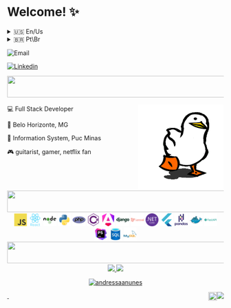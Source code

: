 <h1>Welcome! ✨ </h1>

<div>
 <details>
  <summary>🇺🇸 En/Us</summary>

  ### Hey, how are you? My name is Andressa and welcome to my github! ✌️ 

I'm an Full Stack Developer looking for opportunities in the data area. I'm neurodivergent, creative and passionate about innovative solutions. Always looking for opportunities to grow professionally and contribute to the success of my team.
  </details>

 <details>
  <summary>🇧🇷 Pt\Br</summary>

<h1>Seja Bem Vindo! ✨ </h1>

  ### Ei, tudo bem? Meu nome é Andressa e seja bem-vindo ao meu github! ✌️ 

  Sou uma Desenvolvedora Full Stack em busca de oportunidades na área de dados. Sou neurodivergente, criativa e apaixonada por soluções inovadoras. Sempre em busca de oportunidades para crescer profissionalmente e contribuir para o sucesso da minha equipe.
  </details>
  </div>

 ![Email](https://img.shields.io/badge/EMAIL-andressa_assuncao@live.com-lightgrey?logo=Minutemailer&logoColor=white&style=flat) 
 
 [![Linkedin](https://img.shields.io/badge/-Linkedin-informational?logo=Linkedin&logoColor=white&style=flat)](https://www.linkedin.com/in/andressa-assun%C3%A7%C3%A3o-65825216a/)&nbsp;

 <div id="line" align="center">  
  <img src="https://media.giphy.com/media/RWh8eviOem62GVZHLd/giphy.gif" width="1000" height="50"/>  
</div>


<div id="line" align="start">  
 <img src="linux.gif" width="200px" height="200px" align="right" padding="20px">

💻 Full Stack Developer                                        

📌 Belo Horizonte, MG

🏫 Information System, Puc Minas

🎮 guitarist, gamer, netflix fan
</div>
</div>

 <img src="https://media.giphy.com/media/RWh8eviOem62GVZHLd/giphy.gif" width="1000" height="50"/>  

 <div>
  <center>
    <tr>
      <div align="center">
    <img src="https://github.com/devicons/devicon/blob/master/icons/javascript/javascript-original.svg" alt="JavaScript" width="30" height="30">
    <img src="https://github.com/devicons/devicon/blob/master/icons/react/react-original-wordmark.svg" alt="Biblioteca React" width="30" height="30">
    <img src="https://github.com/devicons/devicon/blob/master/icons/nodejs/nodejs-original-wordmark.svg" alt="Node.js" width="30" height="30">
    <img src="https://github.com/devicons/devicon/blob/master/icons/python/python-original.svg" alt="Python" width="30" height="30">
    <img src="https://github.com/devicons/devicon/blob/master/icons/php/php-original.svg" alt="PHP" width="30" height="30">
    <img src="https://github.com/devicons/devicon/blob/master/icons/csharp/csharp-line.svg" alt="C#" width="30" height="30">
    <img src="https://github.com/devicons/devicon/blob/master/icons/angular/angular-original.svg" alt="Angular" width="30" height="30">
    <img src="https://github.com/devicons/devicon/blob/master/icons/django/django-plain-wordmark.svg" alt="Django" width="30" height="30">
    <img src="https://github.com/devicons/devicon/blob/master/icons/laravel/laravel-line-wordmark.svg" alt="Laravel" width="30" height="30">
    <img src="https://github.com/devicons/devicon/blob/master/icons/dotnetcore/dotnetcore-original.svg" alt=".NET Core" width="30" height="30">
    <img src="https://github.com/devicons/devicon/blob/master/icons/flutter/flutter-original.svg" alt="Flutter" width="30" height="30">
    <img src="https://github.com/devicons/devicon/blob/master/icons/pandas/pandas-original-wordmark.svg" alt="Pandas" width="30" height="30">
    <img src="https://github.com/devicons/devicon/blob/master/icons/docker/docker-original.svg" alt="Docker" width="30" height="30">
    <img src="https://github.com/devicons/devicon/blob/master/icons/fastapi/fastapi-original-wordmark.svg" alt="FastAPI" width="30" height="30">
    <img src="https://github.com/devicons/devicon/blob/master/icons/phpstorm/phpstorm-original.svg" alt="PHPStorm" width="30" height="30">
    <img src="https://github.com/devicons/devicon/blob/master/icons/azuresqldatabase/azuresqldatabase-original.svg" alt="Azure SQL Database" width="30" height="30">
    <img src="https://github.com/devicons/devicon/blob/master/icons/mysql/mysql-original-wordmark.svg" alt="MySQL" width="30" height="30">
    </div>
    </tr>
 </div>


 <img src="https://media.giphy.com/media/RWh8eviOem62GVZHLd/giphy.gif" width="1000" height="50"/>  
 

<div>
<center>
    <tr>
      <div align="center">
  <a href="https://github.com/andressaanunes">
  <img height="180em" src="https://github-readme-stats.vercel.app/api?username=andressaanunes&show_icons=true&theme=chartreuse-dark&include_all_commits=true&count_private=true"/>
  <img height="180em" src="https://github-readme-stats.vercel.app/api/top-langs/?username=andressaanunes&layout=compact&langs_count=7&theme=chartreuse-dark"/>
   <p><img src="https://github-readme-streak-stats.herokuapp.com/?user=andressaanunes&theme=chartreuse-dark" alt="andressaanunes" /></p>
</div>  
    </tr>
</center> 

 <div>
&nbsp;
<a href="#">
  <img align="right" src="https://komarev.com/ghpvc/?username=andressaanunes09&style=flat-square" height="20" />
</a>
  <img align="right" src="https://img.icons8.com/ios-filled/344/glasses.png" height="20" width="20" />
</div>





